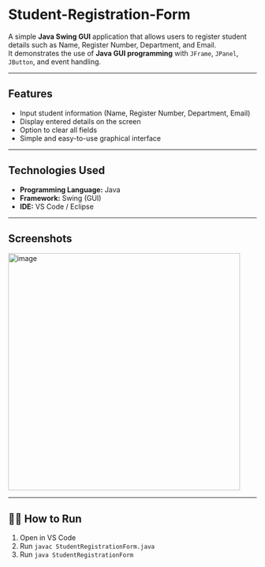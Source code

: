 # Student-Registration-Form

A simple **Java Swing GUI** application that allows users to register student details such as Name, Register Number, Department, and Email.  
It demonstrates the use of **Java GUI programming** with `JFrame`, `JPanel`, `JButton`, and event handling.

---

##  Features
- Input student information (Name, Register Number, Department, Email)
- Display entered details on the screen
- Option to clear all fields
- Simple and easy-to-use graphical interface

---

## Technologies Used
- **Programming Language:** Java  
- **Framework:** Swing (GUI)  
- **IDE:** VS Code / Eclipse  

---

## Screenshots
<img width="470" height="480" alt="image" src="https://github.com/user-attachments/assets/12e384b5-ce97-46f8-bea8-2723bf3b6c3a" />


---

## 🧑‍💻 How to Run
1. Open in VS Code
2. Run `javac StudentRegistrationForm.java`
3. Run `java StudentRegistrationForm`

